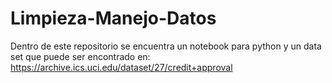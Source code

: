 # Limpieza-Manejo-Datos
Dentro de este repositorio se encuentra un notebook para python y un data set que puede ser encontrado en: https://archive.ics.uci.edu/dataset/27/credit+approval
